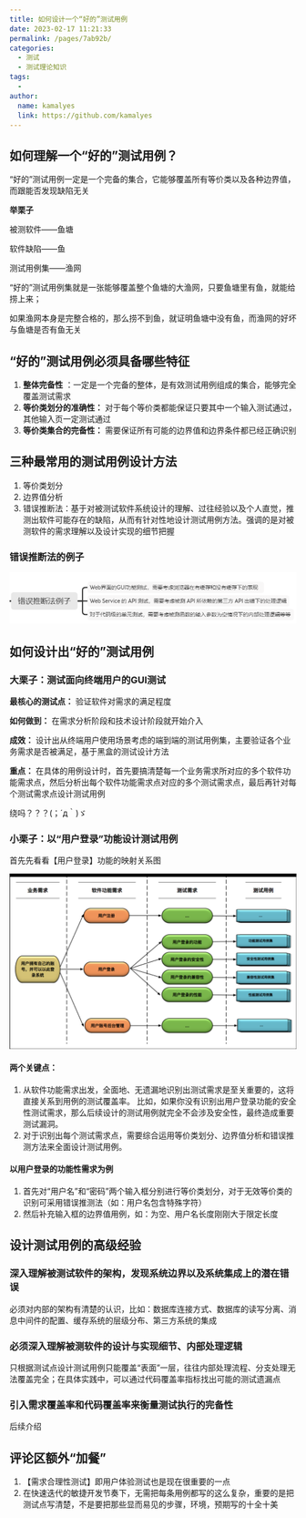 ```yaml
---
title: 如何设计一个“好的”测试用例
date: 2023-02-17 11:21:33
permalink: /pages/7ab92b/
categories:
  - 测试
  - 测试理论知识
tags:
  - 
author: 
  name: kamalyes
  link: https://github.com/kamalyes
---
```

如何理解一个“好的”测试用例？
---------------

“好的”测试用例一定是一个完备的集合，它能够覆盖所有等价类以及各种边界值，而跟能否发现缺陷无关

**举栗子**

被测软件——鱼塘

软件缺陷——鱼

测试用例集——渔网

“好的”测试用例集就是一张能够覆盖整个鱼塘的大渔网，只要鱼塘里有鱼，就能给捞上来；

如果渔网本身是完整合格的，那么捞不到鱼，就证明鱼塘中没有鱼，而渔网的好坏与鱼塘是否有鱼无关

“好的”测试用例必须具备哪些特征
----------------

1.  **整体完备性** ：一定是一个完备的整体，是有效测试用例组成的集合，能够完全覆盖测试需求
2.  **等价类划分的准确性：** 对于每个等价类都能保证只要其中一个输入测试通过，其他输入页一定测试通过
3.  **等价类集合的完备性：** 需要保证所有可能的边界值和边界条件都已经正确识别

三种最常用的测试用例设计方法
--------------

1.  等价类划分
2.  边界值分析
3.  错误推断法：基于对被测试软件系统设计的理解、过往经验以及个人直觉，推测出软件可能存在的缺陷，从而有针对性地设计测试用例方法。强调的是对被测软件的需求理解以及设计实现的细节把握

### 错误推断法的例子

![](../../assets/images/testing/1896875-20200113215508317-893292099.png)

如何设计出“好的”测试用例
-------------

### 大栗子：测试面向终端用户的GUI测试

**最核心的测试点：** 验证软件对需求的满足程度

**如何做到：** 在需求分析阶段和技术设计阶段就开始介入

**成效：** 设计出从终端用户使用场景考虑的端到端的测试用例集，主要验证各个业务需求是否被满足，基于黑盒的测试设计方法

**重点：** 在具体的用例设计时，首先要搞清楚每一个业务需求所对应的多个软件功能需求点，然后分析出每个软件功能需求点对应的多个测试需求点，最后再针对每个测试需求点设计测试用例

绕吗？？？(；´д｀)ゞ

### 小栗子：以“用户登录”功能设计测试用例

首先先看看【用户登录】功能的映射关系图

![](../../assets/images/testing/1896875-20200113215278762-611077988.png)

#### 两个关键点：

1.  从软件功能需求出发，全面地、无遗漏地识别出测试需求是至关重要的，这将直接关系到用例的测试覆盖率。 比如，如果你没有识别出用户登录功能的安全性测试需求，那么后续设计的测试用例就完全不会涉及安全性，最终造成重要测试漏洞。
2.  对于识别出每个测试需求点，需要综合运用等价类划分、边界值分析和错误推测方法来全面设计测试用例。

#### 以用户登录的功能性需求为例

1.  首先对“用户名”和“密码”两个输入框分别进行等价类划分，对于无效等价类的识别可采用错误推测法（如：用户名包含特殊字符）
2.  然后补充输入框的边界值用例，如：为空、用户名长度刚刚大于限定长度

设计测试用例的高级经验
-----------

### 深入理解被测试软件的架构，发现系统边界以及系统集成上的潜在错误

必须对内部的架构有清楚的认识，比如：数据库连接方式、数据库的读写分离、消息中间件的配置、缓存系统的层级分布、第三方系统的集成

### 必须深入理解被测软件的设计与实现细节、内部处理逻辑

只根据测试点设计测试用例只能覆盖“表面”一层，往往内部处理流程、分支处理无法覆盖完全；在具体实践中，可以通过代码覆盖率指标找出可能的测试遗漏点

### 引入需求覆盖率和代码覆盖率来衡量测试执行的完备性

后续介绍

评论区额外“加餐”
---------

1.  【需求合理性测试】即用户体验测试也是现在很重要的一点
2.  在快速迭代的敏捷开发节奏下，无需把每条用例都写的这么复杂，重要的是把测试点写清楚，不是要把那些显而易见的步骤，环境，预期写的十全十美
